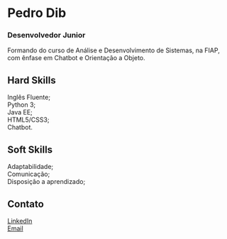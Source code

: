 # Pedro Dib
### Desenvolvedor Junior

Formando do curso de Análise e Desenvolvimento de Sistemas, na FIAP, com ênfase em Chatbot e Orientação a Objeto.

## Hard Skills

Inglês Fluente; <br/>
Python 3;<br/>
Java EE; <br/>
HTML5/CSS3; <br/>
Chatbot. <br/>

## Soft Skills

Adaptabilidade; <br/>
Comunicação; <br/>
Disposição a aprendizado; <br/>

## Contato

<a href="https://www.linkedin.com/in/pedrodib/">LinkedIn</a> <br/>
<a href="mailto:pedrodib2019@gmail.com">Email</a> <br/>


